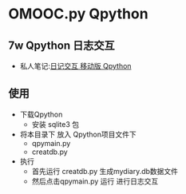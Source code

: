 # OMOOC.py Qpython

## 7w Qpython 日志交互

- 私人笔记:[日记交互 移动版 Qpython](https://jeremiahzhang.gitbooks.io/omooc2py/content/2nDev/week07_qpy.html) 

## 使用

- 下载Qpython
	- 安装 sqlite3 包
- 将本目录下 放入 Qpython项目文件下
	- qpymain.py
	- creatdb.py
- 执行
	- 首先运行 creatdb.py 生成mydiary.db数据文件
	- 然后点击qpymain.py 运行 进行日志交互

